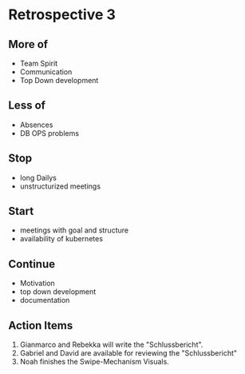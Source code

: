 # Retrospective 3

## More of
- Team Spirit
- Communication
- Top Down development

## Less of
- Absences
- DB OPS problems

## Stop
- long Dailys
- unstructurized meetings

## Start
- meetings with goal and structure
- availability of kubernetes

## Continue
- Motivation
- top down development
- documentation

## Action Items
1. Gianmarco and Rebekka will write the "Schlussbericht".
2. Gabriel and David are available for reviewing the "Schlussbericht"
3. Noah finishes the Swipe-Mechanism Visuals.
